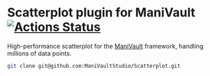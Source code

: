 # Scatterplot plugin for ManiVault  [![Actions Status](https://github.com/ManiVaultStudio/Scatterplot/actions/workflows/build.yml/badge.svg)](https://github.com/ManiVaultStudio/Scatterplot/actions)

High-performance scatterplot for the [ManiVault](https://github.com/ManiVaultStudio/core) framework, handling millions of data points.

```bash
git clone git@github.com:ManiVaultStudio/Scatterplot.git
```

